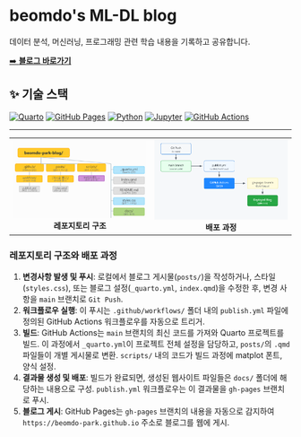 # beomdo's ML-DL blog

데이터 분석, 머신러닝, 프로그래밍 관련 학습 내용을 기록하고 공유합니다.

[➡️ **블로그 바로가기**](https://beomdo-park.github.io)

## ✨ 기술 스택

[![Quarto](https://img.shields.io/badge/Quarto-4B8BBE?style=for-the-badge&logo=Quarto&logoColor=white)](https://quarto.org/)
[![GitHub Pages](https://img.shields.io/badge/GitHub%20Pages-181717?style=for-the-badge&logo=github&logoColor=white)](https://pages.github.com/)
[![Python](https://img.shields.io/badge/Python-3776AB?style=for-the-badge&logo=python&logoColor=white)](https://www.python.org/)
[![Jupyter](https://img.shields.io/badge/Jupyter-F37626?style=for-the-badge&logo=jupyter&logoColor=white)](https://jupyter.org/)
[![GitHub Actions](https://img.shields.io/badge/GitHub%20Actions-2088FF?style=for-the-badge&logo=githubactions&logoColor=white)](https://github.com/features/actions)

---

<table width="100%">
  <tr>
    <td align="center" width="49%"><img src="assets/repo_structure.png" alt="레포지토리 구조" width="100%"/><br><b>레포지토리 구조</b></td>
    <td align="center" width="49%"><img src="assets/deployment_process.png" alt="배포 과정" width="100%"/><br><b>배포 과정</b></td>
  </tr>
</table>

### 레포지토리 구조와 배포 과정
1.  **변경사항 발생 및 푸시**: 로컬에서 블로그 게시물(`posts/`)을 작성하거나, 스타일(`styles.css`), 또는 블로그 설정(`_quarto.yml`, `index.qmd`)을 수정한 후, 변경 사항을 `main` 브랜치로 `Git Push`.
2.  **워크플로우 실행**: 이 푸시는 `.github/workflows/` 폴더 내의 `publish.yml` 파일에 정의된 GitHub Actions 워크플로우를 자동으로 트리거.
3.  **빌드**: GitHub Actions는 `main` 브랜치의 최신 코드를 가져와 Quarto 프로젝트를 빌드. 이 과정에서 `_quarto.yml`이 프로젝트 전체 설정을 담당하고, `posts/`의 `.qmd` 파일들이 개별 게시물로 변환. `scripts/` 내의 코드가 빌드 과정에 matplot 폰트, 양식 설정.
4.  **결과물 생성 및 배포**: 빌드가 완료되면, 생성된 웹사이트 파일들은 `docs/` 폴더에 해당하는 내용으로 구성. `publish.yml` 워크플로우는 이 결과물을 `gh-pages` 브랜치로 푸시.
5.  **블로그 게시**: GitHub Pages는 `gh-pages` 브랜치의 내용을 자동으로 감지하여 `https://beomdo-park.github.io` 주소로 블로그를 웹에 게시.
